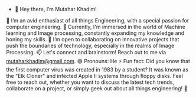 - 👋 Hey there, I’m Mutahar Khadim!

👀 I’m an avid enthusiast of all things Engineering, with a special passion for computer engineering.
🌱 Currently, I'm immersed in the world of Machine learning and Image processing, constantly expanding my knowledge and honing my skills.
💼 I’m open to collaborating on innovative projects that push the boundaries of technology, especially in the realms of Image Processing.
📫 Let's connect and brainstorm! Reach out to me via mutaharkhadim@gmail.com.
😄 Pronouns: He
⚡ Fun fact: Did you know that the first computer virus was created in 1983 by a student? It was known as the "Elk Cloner" and infected Apple II systems through floppy disks.
Feel free to reach out, whether you want to discuss the latest tech trends, collaborate on a project, or simply geek out about all things engineering! 🚀


